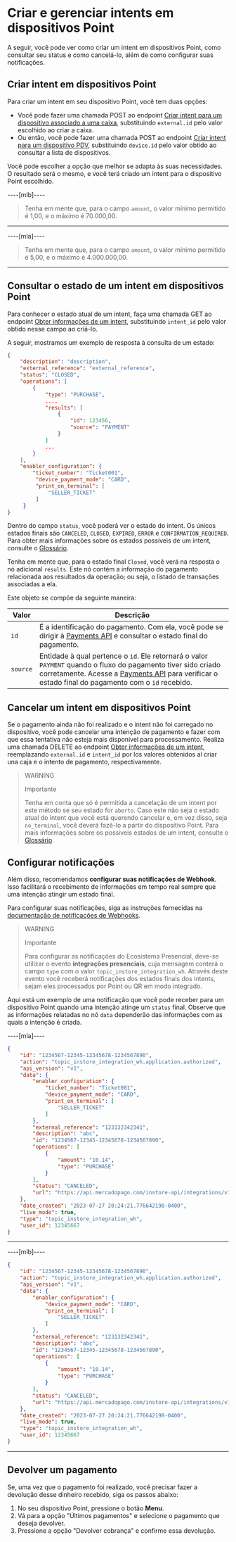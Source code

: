 # Criar e gerenciar intents em dispositivos Point

A seguir, você pode ver como criar um intent em dispositivos Point, como consultar seu status e como cancelá-lo, além de como configurar suas notificações.

## Criar intent em dispositivos Point

Para criar um intent em seu dispositivo Point, você tem duas opções:
* Você pode fazer uma chamada POST ao endpoint [Criar intent para um dispositivo associado a uma caixa](/developers/pt/reference/instore-api/integrationsintents_point_pos_external_id/post), substituindo `external.id` pelo valor escolhido ao criar a caixa.
* Ou então, você pode fazer uma chamada POST ao endpoint [Criar intent para um dispositivo PDV](/developers/pt/reference/instore-api/integrationsintents_point_device_id/post), substituindo `device.id` pelo valor obtido ao consultar a lista de dispositivos.

Você pode escolher a opção que melhor se adapta às suas necessidades. O resultado será o mesmo, e você terá criado um intent para o dispositivo Point escolhido.

----[mlb]----
> Tenha em mente que, para o campo `amount`, o valor mínimo permitido é 1,00, e o máximo é 70.000,00.

------------

----[mla]----
> Tenha em mente que, para o campo `amount`, o valor mínimo permitido é 5,00, e o máximo é 4.000.000,00.

------------

## Consultar o estado de um intent em dispositivos Point

Para conhecer o estado atual de um intent, faça uma chamada GET ao endpoint [Obter informações de um intent](/developers/pt-br/reference/instore-api/), substituindo `intent_id` pelo valor obtido nesse campo ao criá-lo.

A seguir, mostramos um exemplo de resposta à consulta de um estado:

``` json
{
    "description": "description",
    "external_reference": "external_reference",
    "status": "CLOSED",
    "operations": [
        {
            "type": "PURCHASE",
            ....
            "results": [
                {
                    "id": 123456,
                    "source": "PAYMENT"
                }
            ]
            ...
        }
    ],
    "enabler_configuration": {
        "ticket_number": "Ticket001",
         "device_payment_mode": "CARD",
         "print_on_terminal": [
             "SELLER_TICKET"
         ]
     }
}
```

Dentro do campo `status`, você poderá ver o estado do intent. Os únicos estados finais são `CANCELED`, `CLOSED`, `EXPIRED`, `ERROR` e `CONFIRMATION_REQUIRED`.
Para obter mais informações sobre os estados possíveis de um intent, consulte o [Glossário](/developers/pt/docs/ecosistema-presencial/glossary).

Tenha em mente que, para o estado final `Closed`, você verá na resposta o nó adicional `results`. Este nó contém a informação do pagamento relacionada aos resultados da operação; ou seja, o listado de transações associadas a ela.

Este objeto se compõe da seguinte maneira:

| Valor | Descrição |
|---|---|
| `id` | É a identificação do pagamento. Com ela, você pode se dirigir à [Payments API](/developers/pt/reference/payments/_payments_search/get) e consultar o estado final do pagamento. |
| `source` | Entidade à qual pertence o `id`. Ele retornará o valor `PAYMENT` quando o fluxo do pagamento tiver sido criado corretamente. Acesse a [Payments API](/developers/pt/reference/payments/_payments_search/get) para verificar o estado final do pagamento com o `id` recebido. |

## Cancelar um intent em dispositivos Point

Se o pagamento ainda não foi realizado e o intent não foi carregado no dispositivo, você pode cancelar uma intenção de pagamento e fazer com que essa tentativa não esteja mais disponível para processamento. 
Realiza uma chamada DELETE ao endpoint [Obter informações de um intent](/developers/pt/reference/instore-api/integrationsintents_intent_id_point/delete), reemplazando `external.id` e `intent_id` por los valores obtenidos al criar una caja e o intento de pagamento, respectivamente.

> WARNING
>
> Importante
>
> Tenha em conta que só é permitida a cancelação de um intent por este método se seu estado for `aberto`. Caso este não seja o estado atual do intent que você está querendo cancelar e, em vez disso, seja `no_terminal`, você deverá fazê-lo a partir do dispositivo Point. Para mais informações sobre os possíveis estados de um intent, consulte o [Glossário](/developers/pt/docs/ecosistema-presencial/glossary).


## Configurar notificações

Além disso, recomendamos **configurar suas notificações de Webhook**. Isso facilitará o recebimento de informações em tempo real sempre que uma intenção atingir um estado final.

Para configurar suas notificações, siga as instruções fornecidas na [documentação de notificações de Webhooks](developers/pt/docs/ecosistema-presencial/additional-content/your-integrations/notifications/webhooks).

> WARNING
>
> Importante
>
> Para configurar as notificações do Ecosistema Presencial, deve-se utilizar o evento **integrações presenciais**, cuja mensagem conterá o campo `type` com o valor `topic_instore_integration_wh`. Através deste evento você receberá notificações dos estados finais dos intents, sejam eles processados ​​por Point ou QR em modo integrado. 

Aqui está um exemplo de uma notificação que você pode receber para um dispositivo Point quando uma intenção atinge um `status` final. Observe que as informações relatadas no nó `data` dependerão das informações com as quais a intenção é criada.

----[mla]----
``` json
{
    "id": "1234567-12345-12345678-1234567890",
    "action": "topic_instore_integration_wh.application.authorized",
    "api_version": "v1",
    "data": {
        "enabler_configuration": {
            "ticket_number": "Ticket001",
            "device_payment_mode": "CARD",
            "print_on_terminal": [
                "SELLER_TICKET"
            ]
        },
        "external_reference": "123132342341",
        "description": "abc",
        "id": "1234567-12345-12345678-1234567890",
        "operations": [
            {
                "amount": "10.14",
                "type": "PURCHASE"
            }
        ],
        "status": "CANCELED",
        "url": "https://api.mercadopago.com/instore-api/integrations/v1/intents/1234567-12345-12345678-1234567890/point"
    },
    "date_created": "2023-07-27 20:24:21.776642198-0400",
    "live_mode": true,
    "type": "topic_instore_integration_wh",
    "user_id": 12345667
}

```
------------
----[mlb]----
``` json
{
    "id": "1234567-12345-12345678-1234567890",
    "action": "topic_instore_integration_wh.application.authorized",
    "api_version": "v1",
    "data": {
        "enabler_configuration": {
            "device_payment_mode": "CARD",
            "print_on_terminal": [
                "SELLER_TICKET"
            ]
        },
        "external_reference": "123132342341",
        "description": "abc",
        "id": "1234567-12345-12345678-1234567890",
        "operations": [
            {
                "amount": "10.14",
                "type": "PURCHASE"
            }
        ],
        "status": "CANCELED",
        "url": "https://api.mercadopago.com/instore-api/integrations/v1/intents/1234567-12345-12345678-1234567890/point"
    },
    "date_created": "2023-07-27 20:24:21.776642198-0400",
    "live_mode": true,
    "type": "topic_instore_integration_wh",
    "user_id": 12345667
}

```
------------

## Devolver um pagamento

Se, uma vez que o pagamento foi realizado, você precisar fazer a devolução desse dinheiro recebido, siga os passos abaixo:
1. No seu dispositivo Point, pressione o botão **Menu**.
2. Vá para a opção "Últimos pagamentos" e selecione o pagamento que deseja devolver.
3. Pressione a opção "Devolver cobrança" e confirme essa devolução.
